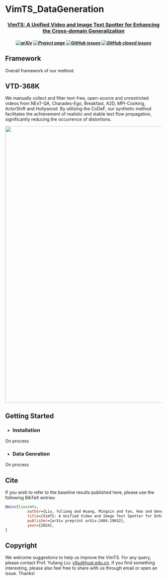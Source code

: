 # VimTS_DataGeneration

<h3 align="center"> <a href="https://arxiv.org/abs/2404.19652">VimTS: A Unified Video and Image Text Spotter for Enhancing the Cross-domain Generalization</a></h3>


<h5 align="center">

[![arXiv](https://img.shields.io/badge/Arxiv-2404.19652-b31b1b.svg?logo=arXiv)](https://arxiv.org/abs/2404.19652)
[![Project page](https://img.shields.io/badge/Project-Page-white)](https://vimtextspotter.github.io/) 
[![GitHub issues](https://img.shields.io/github/issues/Yuliang-Liu/VimTS?color=critical&label=Issues)](https://github.com/Yuliang-Liu/VimTS/issues?q=is%3Aopen+is%3Aissue)
[![GitHub closed issues](https://img.shields.io/github/issues-closed/Yuliang-Liu/VimTS?color=success&label=Issues)](https://github.com/Yuliang-Liu/VimTS/issues?q=is%3Aissue+is%3Aclosed) <br>
</h5>

<h2></h2>

## Framework

Overall framework of our method.

## VTD-368K

We manually collect and filter text-free, open-source and unrestricted videos from NExT-QA, Charades-Ego, Breakfast, A2D, MPI-Cooking, ActorShift and Hollywood. By utilizing the CoDeF, our synthetic method facilitates the achievement of realistic and stable text flow propagation, significantly reducing the occurrence of distortions.


<p align="center">
    <img src="https://v1.ax1x.com/2024/05/02/7KiW25.jpg" width="888"/>
<p>

## Getting Started

- ### Installation
On process

- ### Data Genration
On process

## Cite
If you wish to refer to the baseline results published here, please use the following BibTeX entries:

```BibTeX
@misc{liuvimts,
          author={Liu, Yuliang and Huang, Mingxin and Yan, Hao and Deng, Linger and Wu, Weijia and Lu, Hao and Shen, Chunhua and Jin, Lianwen and Bai, Xiang},
          title={VimTS: A Unified Video and Image Text Spotter for Enhancing the Cross-domain Generalization}, 
          publisher={arXiv preprint arXiv:2404.19652},
          year={2024},
}
```

## Copyright
We welcome suggestions to help us improve the VimTS. For any query, please contact Prof. Yuliang Liu: ylliu@hust.edu.cn. If you find something interesting, please also feel free to share with us through email or open an issue. Thanks!
